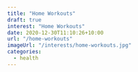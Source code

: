 ```yaml
---
title: "Home Workouts"
draft: true
interest: "Home Workouts"
date: 2020-12-30T11:10:26+10:00
url: "/home-workouts"
imageUrl: "/interests/home-workouts.jpg"
categories:
  - health
---
```

